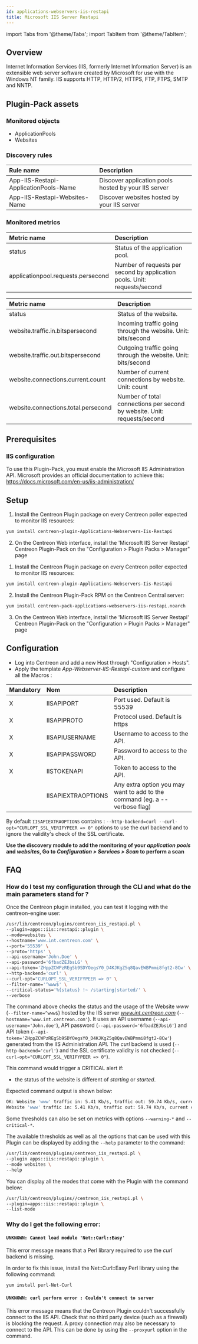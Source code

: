 ```yaml
---
id: applications-webservers-iis-restapi
title: Microsoft IIS Server Restapi
---
```

import Tabs from '@theme/Tabs';
import TabItem from '@theme/TabItem';


## Overview

Internet Information Services (IIS, formerly Internet Information Server) is an extensible web server software created by Microsoft for use with the Windows NT family. IIS supports HTTP, HTTP/2, HTTPS, FTP, FTPS, SMTP and NNTP.

## Plugin-Pack assets

### Monitored objects

* ApplicationPools
* Websites

### Discovery rules

<Tabs groupId="operating-systems">
<TabItem value="Services" label="Services">

| Rule name                             | Description                                          |
| :------------------------------------ | :--------------------------------------------------- |
| App-IIS-Restapi-ApplicationPools-Name | Discover application pools hosted by your IIS server |
| App-IIS-Restapi-Websites-Name         | Discover websites hosted by your IIS server          |

</TabItem>
</Tabs>

### Monitored metrics

<Tabs groupId="operating-systems">
<TabItem value="ApplicationPools" label="ApplicationPools">

| Metric name                        | Description                                                               |
| :--------------------------------- | :------------------------------------------------------------------------ |
| status                             | Status of the application pool.                                           |
| applicationpool.requests.persecond | Number of requests per second by application pools. Unit: requests/second |

</TabItem>
<TabItem value="Websites" label="Websites">

| Metric name                         | Description                                                              |
| :---------------------------------- | :----------------------------------------------------------------------- |
| status                              | Status of the website.                                                   |
| website.traffic.in.bitspersecond    | Incoming traffic going through the website. Unit: bits/second            |
| website.traffic.out.bitspersecond   | Outgoing traffic going through the website. Unit: bits/second            |
| website.connections.current.count   | Number of current connections by website. Unit: count                    |
| website.connections.total.persecond | Number of total connections per second by website. Unit: requests/second |

</TabItem>
</Tabs>

## Prerequisites

### IIS configuration

To use this Plugin-Pack, you must enable the Microsoft IIS Administration API. Microsoft provides an official documentation to achieve this: https://docs.microsoft.com/en-us/iis-administration/

## Setup

<Tabs groupId="licence-systems">
<TabItem value="Online IMP Licence & IT100 Editions" label="Online IMP Licence & IT100 Editions">

1. Install the Centreon Plugin package on every Centreon poller expected to monitor IIS resources:

```bash
yum install centreon-plugin-Applications-Webservers-Iis-Restapi
```

2. On the Centreon Web interface, install the 'Microsoft IIS Server Restapi' Centreon Plugin-Pack on the "Configuration > Plugin Packs > Manager" page

</TabItem>
<TabItem value="Offline IMP License" label="Offline IMP License">

1. Install the Centreon Plugin package on every Centreon poller expected to monitor IIS resources:

```bash
yum install centreon-plugin-Applications-Webservers-Iis-Restapi
```

2. Install the Centreon Plugin-Pack RPM on the Centreon Central server:

```bash
yum install centreon-pack-applications-webservers-iis-restapi.noarch
```

3. On the Centreon Web interface, install the 'Microsoft IIS Server Restapi' Centreon Plugin-Pack on the "Configuration > Plugin Packs > Manager" page

</TabItem>
</Tabs>

## Configuration

* Log into Centreon and add a new Host through "Configuration > Hosts".
* Apply the template *App-Webserver-IIS-Restapi-custom* and configure all the Macros :

| Mandatory | Nom                | Description                                                                |
| :-------- | :----------------- | :------------------------------------------------------------------------- |
| X         | IISAPIPORT         | Port used. Default is 55539                                                |
| X         | IISAPIPROTO        | Protocol used. Default is https                                            |
| X         | IISAPIUSERNAME     | Username to access to the API.                                             |
| X         | IISAPIPASSWORD     | Password to access to the API.                                             |
| X         | IISTOKENAPI        | Token to access to the API.                                                |
|           | IISAPIEXTRAOPTIONS | Any extra option you may want to add to the command (eg. a --verbose flag) |

By default ```IISAPIEXTRAOPTIONS``` contains : ```--http-backend=curl --curl-opt="CURLOPT_SSL_VERIFYPEER => 0"``` options to use the *curl* backend and to ignore the validity's check of the SSL certificate.

**Use the discovery module to add the monitoring of your *application pools* and *websites*, Go to *Configuration > Services > Scan* to perform a scan**

## FAQ

### How do I test my configuration through the CLI and what do the main parameters stand for ?

Once the Centreon plugin installed, you can test it logging with the centreon-engine user:

```bash
/usr/lib/centreon/plugins/centreon_iis_restapi.pl \
--plugin=apps::iis::restapi::plugin \
--mode=websites \
--hostname='www.int.centreon.com' \
--port='55539' \
--proto='https' \
--api-username='John.Doe' \
--api-password='6fbadZEJbsLG' \
--api-token='ZHppZCWPzREgSb9SDYOegsY0_D4KJKgZ5q8QavEWBPmmi8fgt2-8Cw' \
--http-backend='curl' \
--curl-opt="CURLOPT_SSL_VERIFYPEER => 0" \
--filter-name='^www$' \
--critical-status='%{status} !~ /starting|started/' \
--verbose
```

The command above checks the status and the usage of the Website *www* (```--filter-name=^www$```) hosted by the IIS server *www.int.centreon.com* (```--hostname='www.int.centreon.com'```).
It uses an API username (```--api-username='John.doe'```), API password (```--api-password='6fbadZEJbsLG'```) and API token (```--api-token='ZHppZCWPzREgSb9SDYOegsY0_D4KJKgZ5q8QavEWBPmmi8fgt2-8Cw'```) generated from the IIS Administration API.
The *curl* backend is used (```--http-backend='curl'```) and the SSL certificate validity is not checked (```--curl-opt="CURLOPT_SSL_VERIFYPEER => 0"```).

This command would trigger a CRITICAL alert if:
* the status of the website is different of *starting* or *started*.

Expected command output is shown below:

```bash
OK: Website 'www' traffic in: 5.41 Kb/s, traffic out: 59.74 Kb/s, current connections: 0, total connections: 8.05/s | 'www#website.traffic.in.bitspersecond'=5407.86206896552b/s;;;0; 'www#website.traffic.out.bitspersecond'=59744b/s;;;0; 'www#website.connections.current.count'=0;;;0; 'www#website.connections.total.persecond'=8.05/s;;;0;
Website 'www' traffic in: 5.41 Kb/s, traffic out: 59.74 Kb/s, current connections: 0, total connections: 8.05/s
```

Some thresholds can also be set on metrics with options ```--warning-*``` and ```--critical-*```.

The available thresholds as well as all the options that can be used with this Plugin can be displayed by adding the ```--help``` parameter to the command:

```bash
/usr/lib/centreon/plugins/centreon_iis_restapi.pl \
--plugin apps::iis::restapi::plugin \
--mode websites \
--help
```
You can display all the modes that come with the Plugin with the command below:

```bash
/usr/lib/centreon/plugins//centreon_iis_restapi.pl \
--plugin=apps::iis::restapi::plugin \
--list-mode
```

### Why do I get the following error:

#### ```UNKNOWN: Cannot load module 'Net::Curl::Easy'```

This error message means that a Perl library required to use the *curl* backend is missing.

In order to fix this issue, install the Net\:\:Curl\:\:Easy Perl library using the following command:

```bash
yum install perl-Net-Curl
```

#### ```UNKNOWN: curl perform error : Couldn't connect to server```

This error message means that the Centreon Plugin couldn't successfully connect to the IIS API.
Check that no third party device (such as a firewall) is blocking the request.
A proxy connection may also be necessary to connect to the API. This can be done by using the ```--proxyurl``` option in the command.
